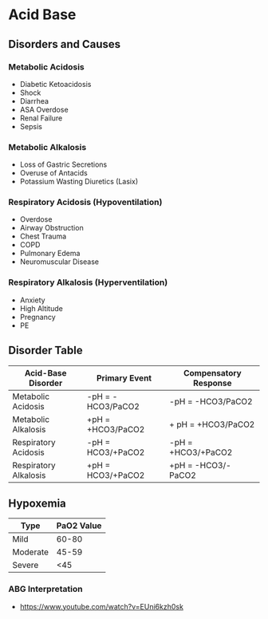# Acid Base

## Disorders and Causes

### Metabolic Acidosis
* Diabetic Ketoacidosis
* Shock
* Diarrhea
* ASA Overdose
* Renal Failure
* Sepsis

### Metabolic Alkalosis
* Loss of Gastric Secretions
* Overuse of Antacids
* Potassium Wasting Diuretics (Lasix)

### Respiratory Acidosis (Hypoventilation)
* Overdose
* Airway Obstruction
* Chest Trauma
* COPD
* Pulmonary Edema
* Neuromuscular Disease

### Respiratory Alkalosis (Hyperventilation)
* Anxiety
* High Altitude
* Pregnancy
* PE

## Disorder Table

| Acid-Base Disorder | Primary Event | Compensatory Response |
| ------------------ | ------------- | --------------------- |
| Metabolic Acidosis | -pH = -HCO3/PaCO2 | -pH = -HCO3/PaCO2 |
| Metabolic Alkalosis | +pH = +HCO3/PaCO2 | + pH = +HCO3/PaCO2 |
| Respiratory Acidosis | -pH = HCO3/+PaCO2 | -pH = +HCO3/+PaCO2 |
| Respiratory Alkalosis | +pH = HCO3/+PaCO2 | +pH = -HCO3/-PaCO2 |

## Hypoxemia

| Type | PaO2 Value |
| ---- | ---------- |
| Mild | 60-80 |
| Moderate | 45-59 |
| Severe | <45 |

### ABG Interpretation
* https://www.youtube.com/watch?v=EUni6kzh0sk

